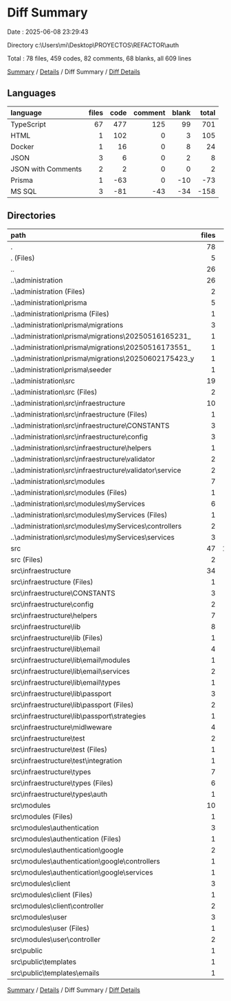 # Diff Summary

Date : 2025-06-08 23:29:43

Directory c:\\Users\\mi\\Desktop\\PROYECTOS\\REFACTOR\\auth

Total : 78 files,  459 codes, 82 comments, 68 blanks, all 609 lines

[Summary](results.md) / [Details](details.md) / Diff Summary / [Diff Details](diff-details.md)

## Languages
| language | files | code | comment | blank | total |
| :--- | ---: | ---: | ---: | ---: | ---: |
| TypeScript | 67 | 477 | 125 | 99 | 701 |
| HTML | 1 | 102 | 0 | 3 | 105 |
| Docker | 1 | 16 | 0 | 8 | 24 |
| JSON | 3 | 6 | 0 | 2 | 8 |
| JSON with Comments | 2 | 2 | 0 | 0 | 2 |
| Prisma | 1 | -63 | 0 | -10 | -73 |
| MS SQL | 3 | -81 | -43 | -34 | -158 |

## Directories
| path | files | code | comment | blank | total |
| :--- | ---: | ---: | ---: | ---: | ---: |
| . | 78 | 459 | 82 | 68 | 609 |
| . (Files) | 5 | 133 | 0 | 13 | 146 |
| .. | 26 | -752 | -45 | -123 | -920 |
| ..\\administration | 26 | -752 | -45 | -123 | -920 |
| ..\\administration (Files) | 2 | -98 | 0 | -2 | -100 |
| ..\\administration\\prisma | 5 | -144 | -43 | -45 | -232 |
| ..\\administration\\prisma (Files) | 1 | -63 | 0 | -10 | -73 |
| ..\\administration\\prisma\\migrations | 3 | -81 | -43 | -34 | -158 |
| ..\\administration\\prisma\\migrations\\20250516165231_ | 1 | -36 | -7 | -10 | -53 |
| ..\\administration\\prisma\\migrations\\20250516173551_ | 1 | -4 | -10 | -4 | -18 |
| ..\\administration\\prisma\\migrations\\20250602175423_y | 1 | -41 | -26 | -20 | -87 |
| ..\\administration\\prisma\\seeder | 1 | 0 | 0 | -1 | -1 |
| ..\\administration\\src | 19 | -510 | -2 | -76 | -588 |
| ..\\administration\\src (Files) | 2 | -51 | 0 | -9 | -60 |
| ..\\administration\\src\\infraestructure | 10 | -211 | 0 | -41 | -252 |
| ..\\administration\\src\\infraestructure (Files) | 1 | -9 | 0 | -2 | -11 |
| ..\\administration\\src\\infraestructure\\CONSTANTS | 3 | -35 | 0 | -5 | -40 |
| ..\\administration\\src\\infraestructure\\config | 3 | -117 | 0 | -23 | -140 |
| ..\\administration\\src\\infraestructure\\helpers | 1 | -18 | 0 | -4 | -22 |
| ..\\administration\\src\\infraestructure\\validator | 2 | -32 | 0 | -7 | -39 |
| ..\\administration\\src\\infraestructure\\validator\\service | 2 | -32 | 0 | -7 | -39 |
| ..\\administration\\src\\modules | 7 | -248 | -2 | -26 | -276 |
| ..\\administration\\src\\modules (Files) | 1 | -5 | 0 | -3 | -8 |
| ..\\administration\\src\\modules\\myServices | 6 | -243 | -2 | -23 | -268 |
| ..\\administration\\src\\modules\\myServices (Files) | 1 | -12 | 0 | -4 | -16 |
| ..\\administration\\src\\modules\\myServices\\controllers | 2 | -54 | -2 | -8 | -64 |
| ..\\administration\\src\\modules\\myServices\\services | 3 | -177 | 0 | -11 | -188 |
| src | 47 | 1,078 | 127 | 178 | 1,383 |
| src (Files) | 2 | 56 | 1 | 8 | 65 |
| src\\infraestructure | 34 | 807 | 7 | 131 | 945 |
| src\\infraestructure (Files) | 1 | 31 | 0 | 2 | 33 |
| src\\infraestructure\\CONSTANTS | 3 | 33 | 0 | 5 | 38 |
| src\\infraestructure\\config | 2 | 102 | 0 | 17 | 119 |
| src\\infraestructure\\helpers | 7 | 212 | 0 | 35 | 247 |
| src\\infraestructure\\lib | 8 | 152 | 0 | 22 | 174 |
| src\\infraestructure\\lib (Files) | 1 | 0 | 0 | 1 | 1 |
| src\\infraestructure\\lib\\email | 4 | 92 | 0 | 11 | 103 |
| src\\infraestructure\\lib\\email\\modules | 1 | 17 | 0 | 2 | 19 |
| src\\infraestructure\\lib\\email\\services | 2 | 62 | 0 | 8 | 70 |
| src\\infraestructure\\lib\\email\\types | 1 | 13 | 0 | 1 | 14 |
| src\\infraestructure\\lib\\passport | 3 | 60 | 0 | 10 | 70 |
| src\\infraestructure\\lib\\passport (Files) | 2 | 42 | 0 | 7 | 49 |
| src\\infraestructure\\lib\\passport\\strategies | 1 | 18 | 0 | 3 | 21 |
| src\\infraestructure\\midlweware | 4 | 122 | 2 | 14 | 138 |
| src\\infraestructure\\test | 2 | 78 | 5 | 21 | 104 |
| src\\infraestructure\\test (Files) | 1 | 6 | 1 | 3 | 10 |
| src\\infraestructure\\test\\integration | 1 | 72 | 4 | 18 | 94 |
| src\\infraestructure\\types | 7 | 77 | 0 | 15 | 92 |
| src\\infraestructure\\types (Files) | 6 | 68 | 0 | 12 | 80 |
| src\\infraestructure\\types\\auth | 1 | 9 | 0 | 3 | 12 |
| src\\modules | 10 | 113 | 119 | 36 | 268 |
| src\\modules (Files) | 1 | 5 | 0 | 3 | 8 |
| src\\modules\\authentication | 3 | 64 | 24 | 10 | 98 |
| src\\modules\\authentication (Files) | 1 | 20 | 8 | 5 | 33 |
| src\\modules\\authentication\\google | 2 | 44 | 16 | 5 | 65 |
| src\\modules\\authentication\\google\\controllers | 1 | 32 | 0 | 3 | 35 |
| src\\modules\\authentication\\google\\services | 1 | 12 | 16 | 2 | 30 |
| src\\modules\\client | 3 | 4 | 93 | 13 | 110 |
| src\\modules\\client (Files) | 1 | 4 | 3 | 4 | 11 |
| src\\modules\\client\\controller | 2 | 0 | 90 | 9 | 99 |
| src\\modules\\user | 3 | 40 | 2 | 10 | 52 |
| src\\modules\\user (Files) | 1 | 38 | 2 | 7 | 47 |
| src\\modules\\user\\controller | 2 | 2 | 0 | 3 | 5 |
| src\\public | 1 | 102 | 0 | 3 | 105 |
| src\\public\\templates | 1 | 102 | 0 | 3 | 105 |
| src\\public\\templates\\emails | 1 | 102 | 0 | 3 | 105 |

[Summary](results.md) / [Details](details.md) / Diff Summary / [Diff Details](diff-details.md)